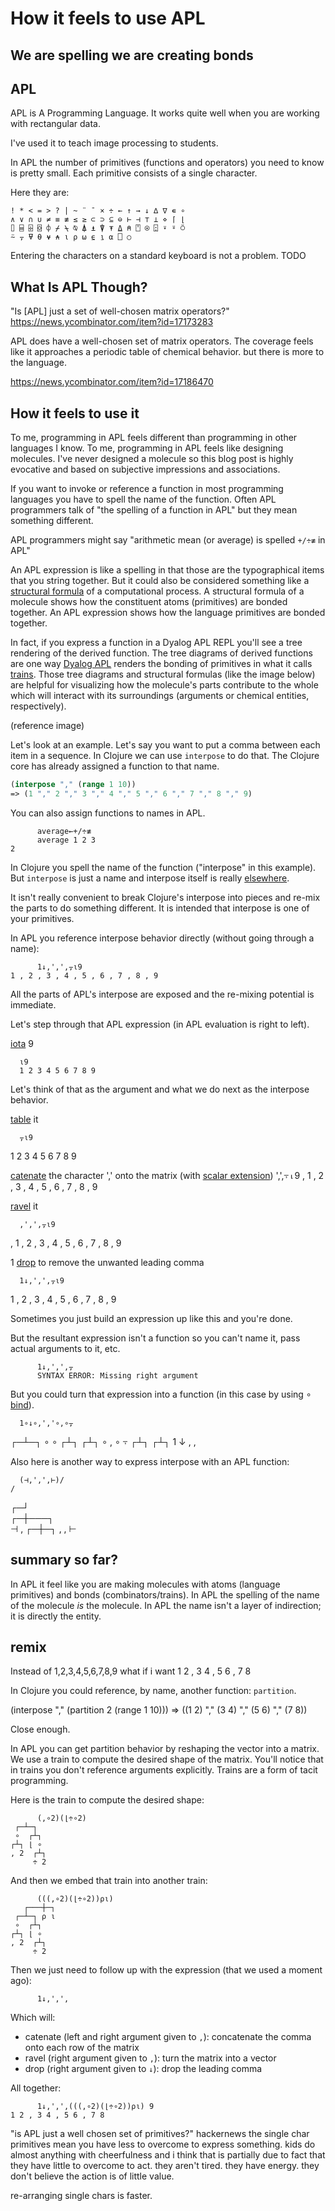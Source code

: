 # How it feels to use APL
## We are spelling we are creating bonds


## APL 

APL is A Programming Language.
It works quite well when you are working with rectangular data.

I've used it to teach image processing to students.

In APL the number of primitives (functions and operators) you need to know is pretty small.
Each primitive consists of a single character.

Here they are:
```
! * < = > ? | ~ ¨ ¯ × ÷ ← ↑ → ↓ ∆ ∇ ∊ ∘ 
∧ ∨ ∩ ∪ ≠ ≡ ≢ ≤ ≥ ⊂ ⊃ ⊆ ⊖ ⊢ ⊣ ⊤ ⊥ ⋄ ⌈ ⌊ 
⌷ ⌸ ⌹ ⌺ ⌽ ⌿ ⍀ ⍉ ⍋ ⍎ ⍒ ⍕ ⍙ ⍝ ⍞ ⍟ ⍠ ⍣ ⍤ ⍥ 
⍨ ⍪ ⍫ ⍬ ⍱ ⍲ ⍳ ⍴ ⍵ ⍷ ⍸ ⍺ ⎕ ○
```

Entering the characters on a standard keyboard is not a problem. TODO

## What Is APL Though?

"Is [APL] just a set of well-chosen matrix operators?"
https://news.ycombinator.com/item?id=17173283

APL does have a well-chosen set of matrix operators.
The coverage feels like it approaches a periodic table of chemical behavior.
but there is more to the language.

https://news.ycombinator.com/item?id=17186470



## How it feels to use it

To me, programming in APL feels different than programming in other languages I know.
To me, programming in APL feels like designing molecules.
I've never designed a molecule so this blog post is highly evocative and based on subjective impressions and associations.




If you want to invoke or reference a function in most programming languages you have to spell the name of the function.
Often APL programmers talk of "the spelling of a function in APL" but they mean something different.

APL programmers might say "arithmetic mean (or average) is spelled `+/÷≢` in APL"

An APL expression is like a spelling in that those are the typographical items that you string together.
But it could also be considered something like a [structural formula](https://en.wikipedia.org/wiki/Structural_formula) of a computational process.
A structural formula of a molecule shows how the constituent atoms (primitives) are bonded together.
An APL expression shows how the language primitives are bonded together.

In fact, if you express a function in a Dyalog APL REPL you'll see a tree rendering of the derived function.
The tree diagrams of derived functions are one way [Dyalog APL]() renders the bonding of primitives in what it calls [trains]().
Those tree diagrams and structural formulas (like the image below) are helpful for visualizing how the molecule's parts contribute to the whole which will interact with its surroundings (arguments or chemical entities, respectively).

(reference image)

Let's look at an example.
Let's say you want to put a comma between each item in a sequence.
In Clojure we can use `interpose` to do that. 
The Clojure core has already assigned a function to that name.

```clojure
(interpose "," (range 1 10))
=> (1 "," 2 "," 3 "," 4 "," 5 "," 6 "," 7 "," 8 "," 9)
```

You can also assign functions to names in APL.
```
      average←+/÷≢
      average 1 2 3
2
```

In Clojure you spell the name of the function ("interpose" in this example).
But `interpose` is just a name and interpose itself is really [elsewhere](https://github.com/clojure/clojure/blob/master/src/clj/clojure/core.clj#L5231).

It isn't really convenient to break Clojure's interpose into pieces and re-mix the parts to do something different.
It is intended that interpose is one of your primitives.

In APL you reference interpose behavior directly (without going through a name):

```apl
      1↓,',',⍪⍳9
1 , 2 , 3 , 4 , 5 , 6 , 7 , 8 , 9
```
All the parts of APL's interpose are exposed and the re-mixing potential is immediate.

Let's step through that APL expression (in APL evaluation is right to left).

[iota]() 9

      ⍳9
      1 2 3 4 5 6 7 8 9

Let's think of that as the argument and what we do next as the interpose behavior.

[table]() it

      ⍪⍳9
1
2
3
4
5
6
7
8
9

[catenate]() the character ',' onto the matrix (with [scalar extension](https://aplwiki.com/wiki/Scalar_extension)) 
      ',',⍪⍳9
, 1
, 2
, 3
, 4
, 5
, 6
, 7
, 8
, 9

[ravel]() it

      ,',',⍪⍳9
, 1 , 2 , 3 , 4 , 5 , 6 , 7 , 8 , 9

1 [drop]() to remove the unwanted leading comma

      1↓,',',⍪⍳9
1 , 2 , 3 , 4 , 5 , 6 , 7 , 8 , 9

Sometimes you just build an expression up like this and you're done.

But the resultant expression isn't a function so you can't name it, pass actual arguments to it, etc.
```
      1↓,',',⍪
      SYNTAX ERROR: Missing right argument
```

But you could turn that expression into a function (in this case by using ∘ [bind]()).

      1∘↓∘,','∘,∘⍪
  ┌─┴─┐ 
  ∘   ∘ 
 ┌┴┐ ┌┴┐
 ∘ , ∘ ⍪
┌┴┐ ┌┴┐ 
1 ↓ , , 


Also here is another way to express interpose with an APL function:

      (⊣,',',⊢)/
    /    
  ┌─┘    
┌─┼───┐  
⊣ , ┌─┼─┐
    , , ⊢


## summary so far?

In APL it feel like you are making molecules with atoms (language primitives) and bonds (combinators/trains).
In APL the spelling of the name of the molecule _is_ the molecule.
In APL the name isn't a layer of indirection; it is directly the entity.

## remix


Instead of 1,2,3,4,5,6,7,8,9 what if i want 1 2 , 3 4 , 5 6 , 7 8

In Clojure you could reference, by name, another function: `partition`.

(interpose "," (partition 2 (range 1 10)))
=> ((1 2) "," (3 4) "," (5 6) "," (7 8))

Close enough.

<!-- In APL you can get partition behavior with ⍴ (reshape) and a train to compute the desired shape. -->
In APL you can get partition behavior by reshaping the vector into a matrix.
We use a train to compute the desired shape of the matrix.
You'll notice that in trains you don't reference arguments explicitly.
Trains are a form of tacit programming.

Here is the train to compute the desired shape:
```
      (,∘2)(⌊÷∘2)
 ┌─┴─┐  
 ∘  ┌┴┐ 
┌┴┐ ⌊ ∘ 
, 2  ┌┴┐
     ÷ 2
```


And then we embed that train into another train:
```
      (((,∘2)(⌊÷∘2))⍴⍳)
   ┌───┼─┐
 ┌─┴─┐ ⍴ ⍳
 ∘  ┌┴┐   
┌┴┐ ⌊ ∘   
, 2  ┌┴┐  
     ÷ 2 
```

Then we just need to follow up with the expression (that we used a moment ago):
```
      1↓,',',
```

Which will:

- catenate (left and right argument given to `,`): concatenate the comma onto each row of the matrix
- ravel (right argument given to `,`): turn the matrix into a vector
- drop (right argument given to `↓`): drop the leading comma


All together:
```
      1↓,',',(((,∘2)(⌊÷∘2))⍴⍳) 9
1 2 , 3 4 , 5 6 , 7 8
```





"is APL just a well chosen set of primitives?" hackernews
the single char primitives mean you have less to overcome to express something.
kids do almost anything with cheerfulness and i think that is partially due to fact that they have little to overcome to act.
they aren't tired.
they have energy.
they don't believe the action is of little value.

re-arranging single chars is faster.
